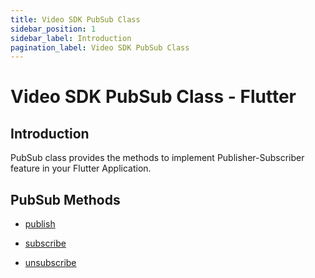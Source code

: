 ```yaml
---
title: Video SDK PubSub Class
sidebar_position: 1
sidebar_label: Introduction
pagination_label: Video SDK PubSub Class
---
```


# Video SDK PubSub Class - Flutter

<div class="sdk-api-ref">

## Introduction

PubSub class provides the methods to implement Publisher-Subscriber feature in your Flutter Application.

## PubSub Methods

<div class="row">

<div class="col col--4 margin-bottom--sm" >

- [publish](methods#publish)

</div>
<div class="col col--4 margin-bottom--sm" >

- [subscribe](methods#subscribe)

</div>

<div class="col col--4 margin-bottom--sm" >

- [unsubscribe](methods#unsubscribe)

</div>
</div>
</div>

